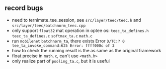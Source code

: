 ## record bugs
* need to ternimate_tee_session, see `src/layer/teec/teec.h` and `src/layer/teec/batchnorm_teec.cpp`
* only support `float32` mat operation in optee os: `teec_ta_defines.h` `teec_ta_defines.c` `softmax_ta.c` `math.c`
* run `mobilenet` `batchnorm_ta`, there exists Error `D/TC:? 0 tee_ta_invoke_command:625 Error: ffff000c of 3`
* how to check the running result is the as same as the original framework
* float precise in `math.c`, can't use `<math.h>`
* only realize part of `pooling_ta.c`, but it is useful
